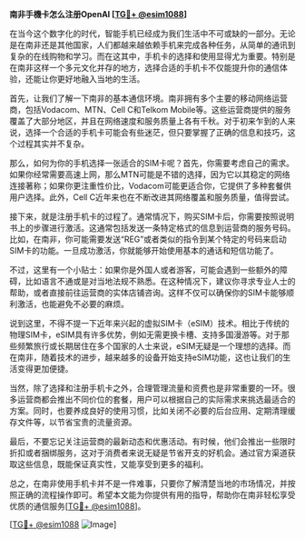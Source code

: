 **南非手機卡怎么注册OpenAI [[TG💪+ @esim1088](https://t.me/s/esim1088)]**

在当今这个数字化的时代，智能手机已经成为我们生活中不可或缺的一部分。无论是在南非还是其他国家，人们都越来越依赖手机来完成各种任务，从简单的通讯到复杂的在线购物和学习。而在这其中，手机卡的选择和使用显得尤为重要。特别是在南非这样一个多元文化并存的地方，选择合适的手机卡不仅能提升你的通信体验，还能让你更好地融入当地的生活。

首先，让我们了解一下南非的基本通信环境。南非拥有多个主要的移动网络运营商，包括Vodacom、MTN、Cell C和Telkom Mobile等。这些运营商提供的服务覆盖了大部分地区，并且在网络速度和服务质量上各有千秋。对于初来乍到的人来说，选择一个合适的手机卡可能会有些迷茫，但只要掌握了正确的信息和技巧，这个过程其实并不复杂。

那么，如何为你的手机选择一张适合的SIM卡呢？首先，你需要考虑自己的需求。如果你经常需要高速上网，那么MTN可能是不错的选择，因为它以其稳定的网络连接著称；如果你更注重性价比，Vodacom可能更适合你，它提供了多种套餐供用户选择。此外，Cell C近年来也在不断改进其网络覆盖和服务质量，值得尝试。

接下来，就是注册手机卡的过程了。通常情况下，购买SIM卡后，你需要按照说明书上的步骤进行激活。这通常包括发送一条特定格式的信息到运营商的服务号码。比如，在南非，你可能需要发送“REG”或者类似的指令到某个特定的号码来启动SIM卡的功能。一旦成功激活，你就能够开始使用基本的通话和短信功能了。

不过，这里有一个小贴士：如果你是外国人或者游客，可能会遇到一些额外的障碍，比如语言不通或是对当地法规不熟悉。在这种情况下，建议你寻求专业人士的帮助，或者直接前往运营商的实体店铺咨询。这样不仅可以确保你的SIM卡能够顺利激活，也能避免不必要的麻烦。

说到这里，不得不提一下近年来兴起的虚拟SIM卡（eSIM）技术。相比于传统的物理SIM卡，eSIM具有许多优势，例如无需更换卡槽、支持多国漫游等。对于那些频繁旅行或长期居住在多个国家的人士来说，eSIM无疑是一个理想的选择。而在南非，随着技术的进步，越来越多的设备开始支持eSIM功能，这也让我们的生活变得更加便捷。

当然，除了选择和注册手机卡之外，合理管理流量和资费也是非常重要的一环。很多运营商都会推出不同价位的套餐，用户可以根据自己的实际需求来挑选最适合的方案。同时，也要养成良好的使用习惯，比如关闭不必要的后台应用、定期清理缓存文件等，以节省宝贵的流量资源。

最后，不要忘记关注运营商的最新动态和优惠活动。有时候，他们会推出一些限时折扣或者捆绑服务，这对于消费者来说无疑是节省开支的好机会。通过官方渠道获取这些信息，既能保证真实性，又能享受到更多的福利。

总之，在南非使用手机卡并不是一件难事，只要你了解清楚当地的市场情况，并按照正确的流程操作即可。希望本文能为你提供有用的指导，帮助你在南非轻松享受优质的通信服务[[TG💪+ @esim1088](https://t.me/s/esim1088)]。

[[TG💪+ @esim1088](https://t.me/s/esim1088) ![Image](https://i.postimg.cc/4NQfJmqS/Snipaste-2025-05-13-00-14-12.png)]